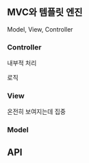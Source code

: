 ## MVC와 템플릿 엔진

Model, View, Controller



### Controller

내부적 처리

로직

### View

온전히 보여지는데 집중

### Model



## API

